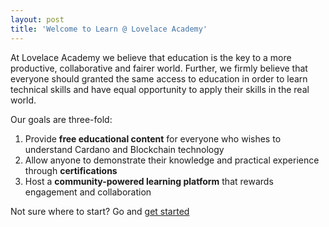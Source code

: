 ```yaml
---
layout: post
title: 'Welcome to Learn @ Lovelace Academy'
---
```


At Lovelace Academy we believe that education is the key to a more productive, collaborative and fairer world. Further, we firmly believe that everyone should granted the same access to education in order to learn technical skills and have equal opportunity to apply their skills in the real world.

Our goals are three-fold:
 1) Provide **free educational content** for everyone who wishes to understand Cardano and Blockchain technology
 2) Allow anyone to demonstrate their knowledge and practical experience through **certifications** 
 3) Host a **community-powered learning platform** that rewards engagement and collaboration

Not sure where to start? Go and [get started](https://learn.lovelace.academy/getting-started)
